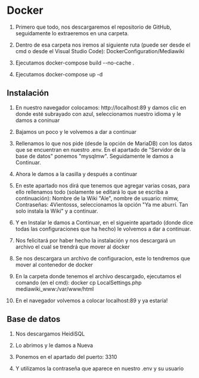 # Docker
1. Primero que todo, nos descargaremos el repositorio de GitHub, seguidamente lo extraeremos en una carpeta.

2. Dentro de esa carpeta nos iremos al siguiente ruta (puede ser desde el cmd o desde el Visual Studio Code): DockerConfiguration/Mediawiki

4. Ejecutamos docker-compose build --no-cache .

5. Ejecutamos docker-compose up -d

## Instalación
1. En nuestro navegador colocamos: http://localhost:89 y damos clic en donde esté subrayado con azul, seleccionamos nuestro idioma y le damos a coninuar

2. Bajamos un poco y le volvemos a dar a continuar

3. Rellenamos lo que nos pide (desde la opción de MariaDB) con los datos que se encuentran en nuestro .env. En el apartado de "Servidor de la base de datos" ponemos "mysqlmw". Seguidamente le damos a Continuar.

4. Ahora le damos a la casilla y después a continuar

5. En este apartado nos dirá que tenemos que agregar varias cosas, para ello rellenamos todo (solamente se editará lo que se escriba a continuación): Nombre de la Wiki "Ale", nombre de usuario: mimw, Contraseñas: 4Vientosss, seleccionamos la opción "Ya me aburrí. Tan solo instala la Wiki" y a continuar.

6. Y en Instalar le damos a Continuar, en el sigueinte apartado (donde dice todas las configuraciones que ha hecho) le volvemos a dar a continuar.

7. Nos felicitará por haber hecho la instalación y nos descargará un archivo el cual se trendrá que mover al docker 

8. Se nos descargara un archivo de configuracion, este lo tendremos que mover al contenedor de docker

9. En la carpeta donde tenemos el archivo descargado, ejecutamos el comando (en el cmd): docker cp LocalSettings.php mediawiki_www:/var/www/html

10. En el navegador volvemos a colocar localhost:89 y ya estaría!


## Base de datos
1. Nos descargamos HeidiSQL

2. Lo abrimos y le damos a Nueva 

3. Ponemos en el apartado del puerto: 3310

4. Y utilizamos la contraseña que aparece en nuestro .env y su usuario